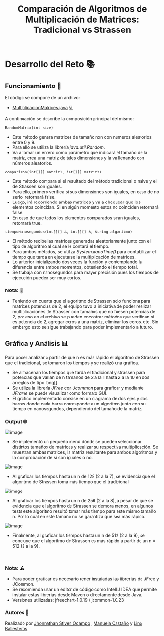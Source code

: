 
<h1 align="center">
  Comparación de Algoritmos de Multiplicación de Matrices: Tradicional vs Strassen
  <br>
</h1>
  <br>
  </h1>
</p>
</p>



# Desarrollo del Reto :books:
## Funcionamiento :key:

El código se compone de un archivo:

* [MultiplicacionMatrices.java](src/MultiplicacionMatrices.java) 	:computer:

A continuación se describe la composición principal del mismo:

 `RandomMatrix(int size) `
 - Este método genera matrices de tamaño nxn con números aleatorios entre 0 y 9.
 - Para ello se utiliza la librería *java.util.Random*.
 - Va a tomar un entero como parámetro que indicará el tamaño de la matriz, crea una matriz de tales dimensiones y la va llenando con números aleatorios.
 
`comparison(int[][] matriz1, int[][] matriz2)`
- Este método compara si el resultado del método tradicional o naive y el de Strassen son iguales.
- Para ello, primero verifica si sus dimensiones son iguales, en caso de no serlo, retornará false.
- Luego, irá recorriendo ambas matrices y va a chequear que los elementos coincidan. Si en algún momento estos no coinciden retornará false.
- En caso de que todos los elementos comparados sean iguales, retornará true.

`tiempoNanosegundos(int[][] A, int[][] B, String algoritmo)`
- El método recibe las matrices generadas aleatoriamente junto con el tipo de algoritmo al cual se le contará el tiempo.
- Para ambos métodos, se utiliza *System.nanoTime()* para contabilizar el tiempo que tarda en ejecutarse la multiplicación de matrices.
- Lo anterior inicializando dos veces la función y contemplando la diferencia entre ambos momentos, obteniendo el tiempo total.
- Se trabaja con nanosegundos para mayor precisión pues los tiempos de ejecución pueden ser muy cortos.

### Nota: :scroll:
- Teniendo en cuenta que el algoritmo de Strassen solo funciona para matrices potencias de 2, el equipo tuvo la iniciativa de poder realizar multiplicaciones de Strassen con tamaños que no fuesen potencias de 2, por eso en el archivo se pueden encontrar métodos que verifican si es potencia de 2, agregar ceros a una matriz, eliminar los ceros, etc. Sin embargo esto se sigue trabajando para poder implementarlo a futuro.

## Gráfica y Análisis :bar_chart:
Para poder analizar a partir de que n es más rápido el algoritmo de Strassen que el tradicional, se tomaron los tiempos y se realizó una gráfica.
- Se almacenan los tiempos que tarda el tradicional y strassen para potencias que varían de n tamaños de 2 a la 1 hasta 2 a la 10 en dos arreglos de tipo long[].
- Se utiliza la librería *JFree* con *Jcommon* para graficar y mediante *JFrame* se puede visualizar como formato GUI.
- El gráfico implementado consise en un diagrama de dos ejes y dos barras donde cada barra corresponde a un algoritmo junto con su tiempo en nanosegundos, dependiendo del tamaño de la matriz.
 
### Output :globe_with_meridians:

![image](https://user-images.githubusercontent.com/103126242/224504487-6fdc1056-693d-4b0b-a2d1-15c438ed009b.png)
- Se implementó un pequeño menú dónde se pueden seleccionar distintos tamaños de matrices y realizar su respectiva multiplicación. Se muestran ambas matrices, la matriz resultante para ambos algoritmos y la comprobación de si son iguales o no.

![image](https://user-images.githubusercontent.com/103126242/224434557-8e3d3f9f-adb3-442b-b459-a5b6e17d62dd.png)

- Al graficar los tiempos hasta un n de 128 (2 a la 7), se evidencia que el algoritmo de Strassen toma más tiempo que el tradicional

![image](https://user-images.githubusercontent.com/103126242/224434446-a78269f0-9dfa-4516-be09-ceb3261c3592.png)

- Al graficar los tiempos hasta un n de 256 (2 a la 8), a pesar de que se evidencia que el algoritmo de Strassen se demora menos, en algunos tests este algoritmo resultó tomar más tiempo para este mismo tamaño n. Por lo cual en este tamaño no se garantiza que sea más rápido.

![image](https://user-images.githubusercontent.com/103126242/224433864-1cf5fca9-db85-4483-92fc-d56e85a8cb5e.png)

- Finalmente, al graficar los tiempos hasta un n de 512 (2 a la 9), se concluye que el algoritmo de Strassen es más rápido a partir de un n = 512 (2 a la 9).

<br>

### Nota: :warning:
- Para poder graficar es necesario tener instaladas las librerias de JFree y JCommon. 
- Se recomienda usar un editor de código como IntelliJ IDEA que permite instalar estas librerias desde Maven o directamente desde Java.
- Versiones utilizadas: jfreechart-1.0.19 / jcommon-1.0.23



### Autores :pushpin:
Realizado por [Jhonnathan Stiven Ocampo](https://github.com/jhothinnan) , [Manuela Castaño](https://github.com/manu0420) y [Lina Ballesteros](https://github.com/linasofi13) 



